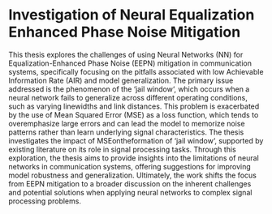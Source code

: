 # Investigation of Neural Equalization Enhanced Phase Noise Mitigation
This thesis explores the challenges of using Neural Networks (NN) for Equalization-Enhanced Phase Noise (EEPN) mitigation in communication systems, specifically focusing on the pitfalls associated with low Achievable Information Rate (AIR) and model generalization. The primary issue addressed is the phenomenon of the ‘jail window‘, which occurs when a neural network fails to generalize across different operating conditions, such as varying linewidths and link distances. This problem is exacerbated by the use of Mean Squared Error (MSE) as a loss function, which tends to overemphasize large errors and can lead the model to memorize noise patterns rather than learn underlying signal characteristics. The thesis investigates the impact of MSEontheformation of ‘jail window‘, supported by existing literature on its role in signal processing tasks. Through this exploration, the thesis aims to provide insights into the limitations of neural networks in communication systems, offering suggestions for improving model robustness and generalization. Ultimately, the work shifts the focus from EEPN mitigation to a broader discussion on the inherent challenges and potential solutions when applying neural networks to complex signal processing problems.
